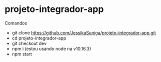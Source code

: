 # projeto-integrador-app

Comandos

* git clone https://github.com/JessikaSuniga/projeto-integrador-app.git
* cd projeto-integrador-app
* git checkout dev
* npm i (estou usando node na v10.16.3)
* npm start

